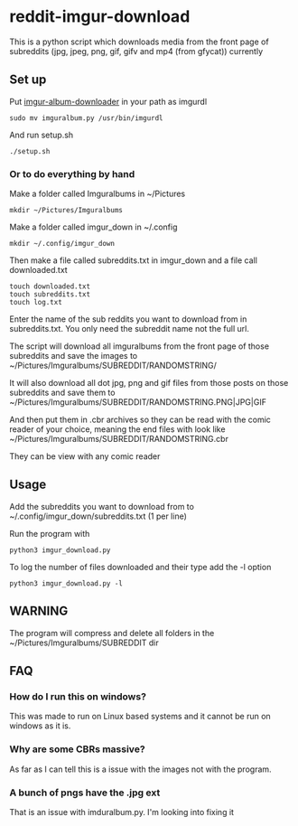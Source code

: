 # reddit-imgur-download
This is a python script which downloads media from the front page of subreddits
(jpg, jpeg, png, gif, gifv and mp4 (from gfycat)) currently

## Set up
Put [imgur-album-downloader](https://github.com/alexgisby/imgur-album-downloader) in your path as imgurdl

    sudo mv imguralbum.py /usr/bin/imgurdl

And run setup.sh

    ./setup.sh

### Or to do everything by hand

Make a folder called Imguralbums in ~/Pictures

    mkdir ~/Pictures/Imguralbums

Make a folder called imgur_down in ~/.config

    mkdir ~/.config/imgur_down

Then make a file called subreddits.txt in imgur_down and a file call downloaded.txt

    touch downloaded.txt
    touch subreddits.txt
    touch log.txt

Enter the name of the sub reddits you want to download from in subreddits.txt. You only need the subreddit name not the full url.

The script will download all imguralbums from the front page of those subreddits and save the images to ~/Pictures/Imguralbums/SUBREDDIT/RANDOMSTRING/

It will also download all dot jpg, png and gif files from those posts on those subreddits and save them to ~/Pictures/Imguralbums/SUBREDDIT/RANDOMSTRING.PNG|JPG|GIF

And then put them in .cbr archives so they can be read with the comic reader of your choice, meaning the end files with look like ~/Pictures/Imguralbums/SUBREDDIT/RANDOMSTRING.cbr

They can be view with any comic reader

## Usage

Add the subreddits you want to download from to ~/.config/imgur_down/subreddits.txt (1 per line)

Run the program with

```python3 imgur_download.py```

To log the number of files downloaded and their type add the -l option

```python3 imgur_download.py -l```


## WARNING

The program will compress and delete all folders in the ~/Pictures/Imguralbums/SUBREDDIT dir

## FAQ

### How do I run this on windows?

This was made to run on Linux based systems and it cannot be run on windows as it is.

### Why are some CBRs massive?

As far as I can tell this is a issue with the images not with the program.

### A bunch of pngs have the .jpg ext

That is an issue with imduralbum.py. I'm looking into fixing it
